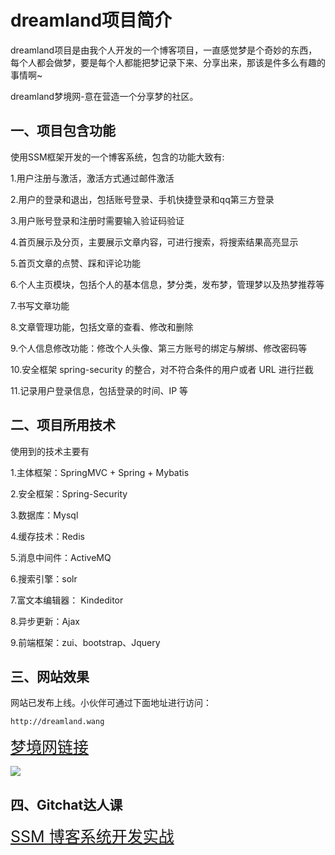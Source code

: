 # dreamland项目简介

dreamland项目是由我个人开发的一个博客项目，一直感觉梦是个奇妙的东西，每个人都会做梦，要是每个人都能把梦记录下来、分享出来，那该是件多么有趣的事情啊~

dreamland梦境网-意在营造一个分享梦的社区。

## 一、项目包含功能

使用SSM框架开发的一个博客系统，包含的功能大致有:

1.用户注册与激活，激活方式通过邮件激活

2.用户的登录和退出，包括账号登录、手机快捷登录和qq第三方登录

3.用户账号登录和注册时需要输入验证码验证

4.首页展示及分页，主要展示文章内容，可进行搜索，将搜索结果高亮显示

5.首页文章的点赞、踩和评论功能

6.个人主页模块，包括个人的基本信息，梦分类，发布梦，管理梦以及热梦推荐等

7.书写文章功能

8.文章管理功能，包括文章的查看、修改和删除

9.个人信息修改功能：修改个人头像、第三方账号的绑定与解绑、修改密码等

10.安全框架 spring-security 的整合，对不符合条件的用户或者 URL 进行拦截

11.记录用户登录信息，包括登录的时间、IP 等

## 二、项目所用技术

使用到的技术主要有

1.主体框架：SpringMVC + Spring + Mybatis

2.安全框架：Spring-Security

3.数据库：Mysql

4.缓存技术：Redis

5.消息中间件：ActiveMQ

6.搜索引擎：solr

7.富文本编辑器： Kindeditor

8.异步更新：Ajax

9.前端框架：zui、bootstrap、Jquery

## 三、网站效果

网站已发布上线。小伙伴可通过下面地址进行访问：

	http://dreamland.wang

<span style=font-size:25px>[梦境网链接](http://dreamland.wang)</span>


![](https://raw.githubusercontent.com/wiki/wanglinyong/wanglinyong.github.io/ssm.png)


## 四、Gitchat达人课

<span style=font-size:25px>[SSM 博客系统开发实战](https://gitbook.cn/gitchat/column/5afa86a515da5a21f341cd7f)</span>







